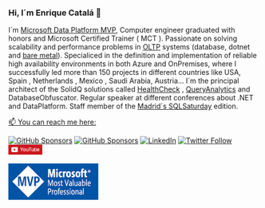 ### Hi, I´m Enrique Catalá 👋 

I´m [Microsoft Data Platform MVP](http://mvp.microsoft.com/es-es/mvp/Enrique%20Catala-5000312),  Computer engineer graduated with honors and Microsoft Certified Trainer ( MCT ). Passionate on solving scalability and performance problems in [OLTP](https://es.wikipedia.org/wiki/OLTP) systems (database, dotnet and [bare metal](https://en.wikipedia.org/wiki/Bare_machine)). Specialiced in the definition and implementation of reliable high availability environments in both Azure and OnPremises, where I successfully led more than 150 projects in different countries like USA, Spain , Netherlands , Mexico , Saudi Arabia, Austria... I´m the principal architect of the SolidQ solutions called [HealthCheck](http://www.solidq.com/wp-content/uploads/2016/10/healthcheck_ES_v4_ES_l.pdf) , [QueryAnalytics](https://powerbi.microsoft.com/es-es/partner-showcase/solidq-solidq-tsql-query-analytics-en/) and DatabaseObfuscator. Regular speaker at different conferences about .NET and DataPlatform. Staff member of the [Madrid´s SQLSaturday](https://www.sqlsaturday.com/904/EventHome.aspx) edition.

<a href="mailto:enrique@enriquecatala.com" >📫 You can reach me here:  </a>
<div>
    <a href="https://github.com/sponsors/enriquecatala"><img src="https://img.shields.io/badge/GitHub_Sponsors--_.svg?style=flat-square&logo=github&logoColor=EA4AAA" alt="GitHub Sponsors"></a>
    <a href="https://enriquecatala.com"><img src="https://img.shields.io/website?down_color=red&down_message=down&label=enriquecatala.com&up_color=46C018&url=https%3A%2F%2Fenriquecatala.com&style=flat-square" alt="GitHub Sponsors"></a>
    <a href="https://www.linkedin.com/in/enriquecatala"><img src="https://img.shields.io/badge/LinkedIn--_.svg?style=flat-square&logo=linkedin" alt="LinkedIn"></a>
    <a href="https://twitter.com/enriquecatala"><img alt="Twitter Follow" src="https://img.shields.io/twitter/follow/enriquecatala?color=blue&label=twitter&style=flat-square" alt="Twitter"></a>
    <a href="https://youtube.com/enriquecatala"><img src="https://raw.githubusercontent.com/enriquecatala/enriquecatala/master/img/youtube.png" alt="Canal de Enrique Catalá" height=20></a>
</div>

<a href="https://mvp.microsoft.com/es-es/PublicProfile/5000312?fullName=Enrique%20Catala"><img src="https://raw.githubusercontent.com/enriquecatala/enriquecatala/master/img/MVP_Logo_horizontal.png" alt="Microsoft DataPlatform MVP Enrique Catalá"></a>

<!--

<script src="https://apis.google.com/js/platform.js"></script> 
<div class="g-ytsubscribe" data-channelid="UCYboHnN6tvFfHqPWZWY82AQ" data-layout="default" data-count="default"></div>

**enriquecatala/enriquecatala** is a ✨ _special_ ✨ repository because its `README.md` (this file) appears on your GitHub profile.

Here are some ideas to get you started:

- 🔭 I’m currently working on ...
- 🌱 I’m currently learning ...
- 👯 I’m looking to collaborate on ...
- 🤔 I’m looking for help with ...
- 💬 Ask me about ...

- 😄 Pronouns: ...
- ⚡ Fun fact: ...
-->
